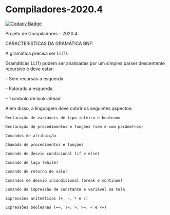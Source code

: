 # Compiladores-2020.4

[![Codacy Badge](https://api.codacy.com/project/badge/Grade/792d9261ca8941bcaf3c8feff6f4d2cf)](https://app.codacy.com/gh/lohhans/Compiladores-2020.4?utm_source=github.com&utm_medium=referral&utm_content=lohhans/Compiladores-2020.4&utm_campaign=Badge_Grade)

Projeto de Compiladores - 2020.4

CARACTERÍSTICAS DA GRAMÁTICA BNF:

A gramática precisa ser LL(1).

Gramáticas LL(1) podem ser analisadas por um simples parser descentente recursivo e deve estar:

– Sem recursão a esquerda

– Fatorada a esquerda

– 1 símbolo de look-ahead

Além disso, a linguagem deve cobrir os seguintes aspectos:

    Declaração de variáveis de tipo inteiro e booleano

    Declaração de procedimentos e funções (sem e com parâmetros)

    Comandos de atribuição

    Chamada de procedimentos e funções

    Comando de desvio condicional (if e else)

    Comando de laço (while)

    Comando de retorno de valor

    Comandos de desvio incondicional (break e continue)

    Comando de impressão de constante e variável na tela

    Expressões aritméticas (+, -, * e /)

    Expressões booleanas (==, !=, >, >=, < e <=)



